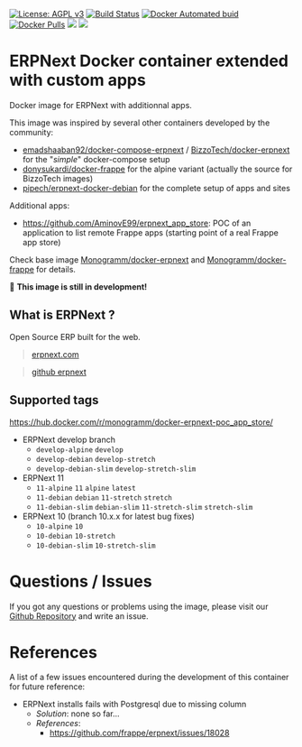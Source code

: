
[uri_license]: http://www.gnu.org/licenses/agpl.html
[uri_license_image]: https://img.shields.io/badge/License-AGPL%20v3-blue.svg

[![License: AGPL v3][uri_license_image]][uri_license]
[![Build Status](https://travis-ci.org/Monogramm/docker-erpnext-poc_app_store.svg)](https://travis-ci.org/Monogramm/docker-erpnext-poc_app_store)
[![Docker Automated buid](https://img.shields.io/docker/cloud/build/monogramm/docker-erpnext-poc_app_store.svg)](https://hub.docker.com/r/monogramm/docker-erpnext-poc_app_store/)
[![Docker Pulls](https://img.shields.io/docker/pulls/monogramm/docker-erpnext-poc_app_store.svg)](https://hub.docker.com/r/monogramm/docker-erpnext-poc_app_store/)
[![](https://images.microbadger.com/badges/version/monogramm/docker-erpnext-poc_app_store.svg)](https://microbadger.com/images/monogramm/docker-erpnext-poc_app_store)
[![](https://images.microbadger.com/badges/image/monogramm/docker-erpnext-poc_app_store.svg)](https://microbadger.com/images/monogramm/docker-erpnext-poc_app_store)

# ERPNext Docker container extended with custom apps

Docker image for ERPNext with additionnal apps.

This image was inspired by several other containers developed by the community:
* [emadshaaban92/docker-compose-erpnext](https://github.com/emadshaaban92/docker-compose-erpnext/) / [BizzoTech/docker-erpnext](https://github.com/BizzoTech/docker-erpnext) for the "_simple_" docker-compose setup
* [donysukardi/docker-frappe](https://github.com/donysukardi/docker-frappe) for the alpine variant (actually the source for BizzoTech images)
* [pipech/erpnext-docker-debian](https://github.com/pipech/erpnext-docker-debian) for the complete setup of apps and sites

Additional apps:
* https://github.com/AminovE99/erpnext_app_store: POC of an application to list remote Frappe apps (starting point of a real Frappe app store)

Check base image [Monogramm/docker-erpnext](https://github.com/Monogramm/docker-erpnext) and [Monogramm/docker-frappe](https://github.com/Monogramm/docker-frappe) for details.

:construction: **This image is still in development!**

## What is ERPNext ?

Open Source ERP built for the web.

> [erpnext.com](https://erpnext.com/)

> [github erpnext](https://github.com/frappe/erpnext)

## Supported tags

https://hub.docker.com/r/monogramm/docker-erpnext-poc_app_store/

* ERPNext develop branch
    - `develop-alpine` `develop`
    - `develop-debian` `develop-stretch`
    - `develop-debian-slim` `develop-stretch-slim`
* ERPNext 11
    - `11-alpine` `11` `alpine` `latest`
    - `11-debian` `debian` `11-stretch` `stretch`
    - `11-debian-slim` `debian-slim` `11-stretch-slim` `stretch-slim`
* ERPNext 10 (branch 10.x.x for latest bug fixes)
    - `10-alpine` `10`
    - `10-debian` `10-stretch`
    - `10-debian-slim` `10-stretch-slim`

# Questions / Issues
If you got any questions or problems using the image, please visit our [Github Repository](https://github.com/Monogramm/docker-erpnext-poc_app_store) and write an issue.  

# References

A list of a few issues encountered during the development of this container for future reference:
* ERPNext installs fails with Postgresql due to missing column
    * _Solution_: none so far...
    * _References_:
        * https://github.com/frappe/erpnext/issues/18028

